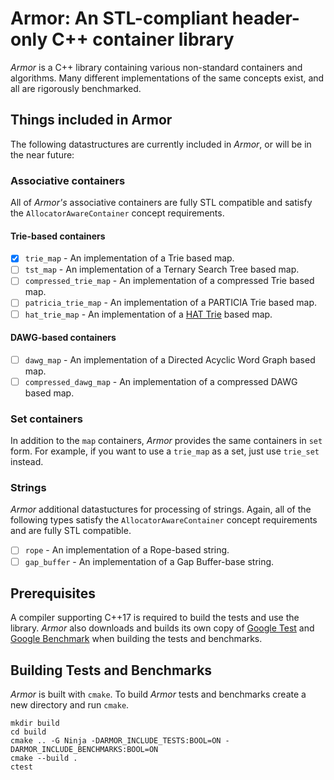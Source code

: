 # Armor: An STL-compliant header-only C++ container library

_Armor_ is a C++ library containing various non-standard containers and
algorithms. Many different implementations of the same concepts exist, and all
are rigorously benchmarked.

## Things included in Armor
The following datastructures are currently included in _Armor_, or will be in
the near future:

### Associative containers

All of _Armor's_ associative containers are fully STL compatible and satisfy the
`AllocatorAwareContainer` concept requirements.

#### Trie-based containers

- [x] `trie_map` - An implementation of a Trie based map.
- [ ] `tst_map` - An implementation of a Ternary Search Tree based map.
- [ ] `compressed_trie_map` - An implementation of a compressed Trie based map.
- [ ] `patricia_trie_map` - An implementation of a PARTICIA Trie based map.
- [ ] `hat_trie_map` - An implementation of a
[HAT Trie](http://crpit.com/confpapers/CRPITV62Askitis.pdf) based map.

#### DAWG-based containers

- [ ] `dawg_map` - An implementation of a Directed Acyclic Word Graph based map.
- [ ] `compressed_dawg_map` - An implementation of a compressed DAWG based map.

### Set containers

In addition to the `map` containers, _Armor_ provides the same containers in
`set` form. For example, if you want to use a `trie_map` as a set, just use
`trie_set` instead.

### Strings

_Armor_ additional datastuctures for processing of strings. Again, all of the
following types satisfy the `AllocatorAwareContainer` concept
requirements and are fully STL compatible.

- [ ] `rope` - An implementation of a Rope-based string.
- [ ] `gap_buffer` - An implementation of a Gap Buffer-base string.

## Prerequisites

A compiler supporting C++17 is required to build the tests and use the library.
_Armor_ also downloads and builds its own copy of
[Google Test](https://github.com/google/googletest) and
[Google Benchmark](https://github.com/google/benchmark) when building the tests
and benchmarks.

## Building Tests and Benchmarks

_Armor_ is built with `cmake`. To build _Armor_ tests and benchmarks create a
new directory and run `cmake`.

    mkdir build
    cd build
    cmake .. -G Ninja -DARMOR_INCLUDE_TESTS:BOOL=ON -DARMOR_INCLUDE_BENCHMARKS:BOOL=ON
    cmake --build .
    ctest
